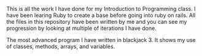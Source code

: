 This is all the work I have done for my Introduction to Programming class.
I have been learing Ruby to create a base before going into ruby on rails. 
All the files in this repository have been written by me and you can see my progression by looking at  multiple of iterations I have done.

The most advanced program I have written in blackjack 3. It shows my use of classes, methods, arrays, and variables.  